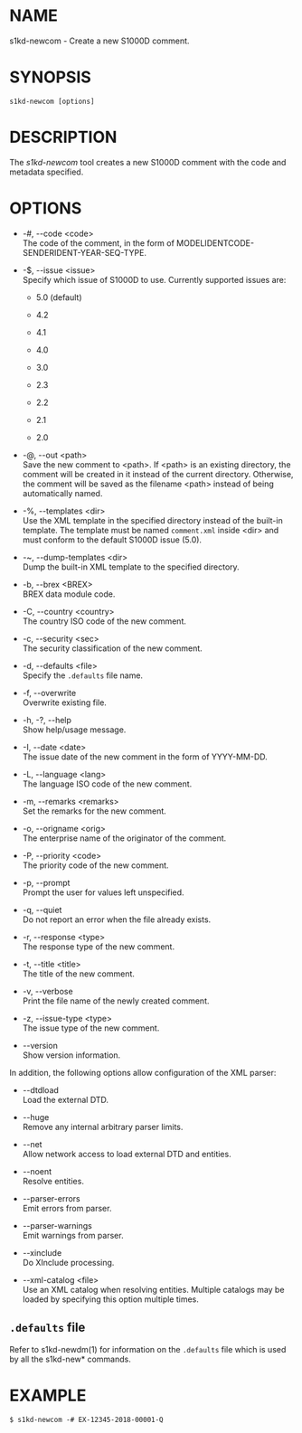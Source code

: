 # NAME

s1kd-newcom - Create a new S1000D comment.

# SYNOPSIS

    s1kd-newcom [options]

# DESCRIPTION

The *s1kd-newcom* tool creates a new S1000D comment with the code and
metadata specified.

# OPTIONS

  - \-\#, --code \<code\>  
    The code of the comment, in the form of
    MODELIDENTCODE-SENDERIDENT-YEAR-SEQ-TYPE.

  - \-$, --issue \<issue\>  
    Specify which issue of S1000D to use. Currently supported issues
    are:
    
      - 5.0 (default)
    
      - 4.2
    
      - 4.1
    
      - 4.0
    
      - 3.0
    
      - 2.3
    
      - 2.2
    
      - 2.1
    
      - 2.0

  - \-@, --out \<path\>  
    Save the new comment to \<path\>. If \<path\> is an existing
    directory, the comment will be created in it instead of the current
    directory. Otherwise, the comment will be saved as the filename
    \<path\> instead of being automatically named.

  - \-%, --templates \<dir\>  
    Use the XML template in the specified directory instead of the
    built-in template. The template must be named `comment.xml` inside
    \<dir\> and must conform to the default S1000D issue (5.0).

  - \-\~, --dump-templates \<dir\>  
    Dump the built-in XML template to the specified directory.

  - \-b, --brex \<BREX\>  
    BREX data module code.

  - \-C, --country \<country\>  
    The country ISO code of the new comment.

  - \-c, --security \<sec\>  
    The security classification of the new comment.

  - \-d, --defaults \<file\>  
    Specify the `.defaults` file name.

  - \-f, --overwrite  
    Overwrite existing file.

  - \-h, -?, --help  
    Show help/usage message.

  - \-I, --date \<date\>  
    The issue date of the new comment in the form of YYYY-MM-DD.

  - \-L, --language \<lang\>  
    The language ISO code of the new comment.

  - \-m, --remarks \<remarks\>  
    Set the remarks for the new comment.

  - \-o, --origname \<orig\>  
    The enterprise name of the originator of the comment.

  - \-P, --priority \<code\>  
    The priority code of the new comment.

  - \-p, --prompt  
    Prompt the user for values left unspecified.

  - \-q, --quiet  
    Do not report an error when the file already exists.

  - \-r, --response \<type\>  
    The response type of the new comment.

  - \-t, --title \<title\>  
    The title of the new comment.

  - \-v, --verbose  
    Print the file name of the newly created comment.

  - \-z, --issue-type \<type\>  
    The issue type of the new comment.

  - \--version  
    Show version information.

In addition, the following options allow configuration of the XML
parser:

  - \--dtdload  
    Load the external DTD.

  - \--huge  
    Remove any internal arbitrary parser limits.

  - \--net  
    Allow network access to load external DTD and entities.

  - \--noent  
    Resolve entities.

  - \--parser-errors  
    Emit errors from parser.

  - \--parser-warnings  
    Emit warnings from parser.

  - \--xinclude  
    Do XInclude processing.

  - \--xml-catalog \<file\>  
    Use an XML catalog when resolving entities. Multiple catalogs may be
    loaded by specifying this option multiple times.

## `.defaults` file

Refer to s1kd-newdm(1) for information on the `.defaults` file which is
used by all the s1kd-new\* commands.

# EXAMPLE

    $ s1kd-newcom -# EX-12345-2018-00001-Q
